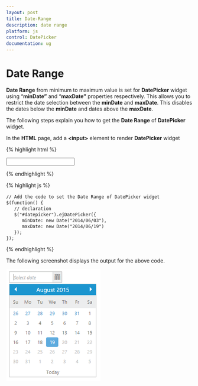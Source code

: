 ```yaml
---
layout: post
title: Date-Range
description: date range
platform: js
control: DatePicker
documentation: ug
---
```


# Date Range

**Date Range** from minimum to maximum value is set for **DatePicker** widget using “**minDate”** and “**maxDate”** properties respectively. This allows you to restrict the date selection between the **minDate** and **maxDate**. This disables the dates below the **minDate** and dates above the **maxDate**.

The following steps explain you how to get the **Date Range** of **DatePicker** widget.

In the **HTML** page, add a **&lt;input&gt;** element to render **DatePicker** widget

{% highlight html %}
  
<input id="datepicker" type="text" />
      
{% endhighlight %}
  
{% highlight js %}

    // Add the code to set the Date Range of DatePicker widget
    $(function() {
       // declaration
       $("#datepicker").ejDatePicker({
          minDate: new Date("2014/06/03"),
          maxDate: new Date("2014/06/19")
       });
    });

{% endhighlight %}




The following screenshot displays the output for the above code.

![](/js/DatePicker/Date-Range_images/Date-Range_img1.png)

